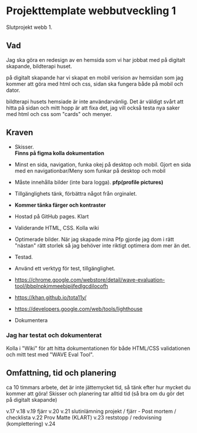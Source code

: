 # Projekttemplate webbutveckling 1

Slutprojekt webb 1.

## Vad

Jag ska göra en redesign av en hemsida som vi har jobbat med på digitalt skapande, bildterapi huset.

på digitalt skapande har vi skapat en mobil verision av hemsidan som jag kommer att göra med html och css, sidan ska fungera både på mobil och dator.

bildterapi husets hemsiade är inte användarvänlig. Det är väldigt svårt att hitta på sidan och mitt hopp är att fixa det, jag vill också testa nya saker med html och css som "cards" och menyer.

## Kraven

* Skisser.  
<b>Finns på figma kolla dokumentation</b>
* Minst en sida, navigation, funka okej på desktop och mobil. 
Gjort en sida med en navigationbar/Meny som funkar på desktop och mobil
* Måste innehålla bilder (inte bara logga).
<b>pfp(profile pictures)</b>
* Tillgänglighets tänk, förbättra något från orginalet.
* <b>Kommer tänka färger och kontraster</b>


* Hostad på GitHub pages.
Klart
* Validerande HTML, CSS.
Kolla wiki

* Optimerade bilder.
När jag skapade mina Pfp gjorde jag dom i rätt "nästan" rätt storlek så jag behöver inte riktigt optimera dom mer än det.


* Testad.
* Använd ett verktyg för test, tillgänglighet.
* https://chrome.google.com/webstore/detail/wave-evaluation-tool/jbbplnpkjmmeebjpijfedlgcdilocofh
* https://khan.github.io/tota11y/
* https://developers.google.com/web/tools/lighthouse

* Dokumentera
### Jag har testat och dokumenterat
Kolla i "Wiki" för att hitta dokumentationen för både HTML/CSS validationen och mitt test med "WAVE Eval Tool".

## Omfattning, tid och planering

ca 10 timmars arbete, det är inte jättemycket tid, så tänk efter hur mycket
du kommer att göra! Skisser och planering tar alltid tid (så bra om du gör det på 
digitalt skapande)

v.17
v.18
v.19 fjärr
v.20
v.21 slutinlämning projekt / fjärr - Post mortem / checklista
v.22 Prov Matte (KLART)
v.23 reststopp / redovisning (komplettering)
v.24

